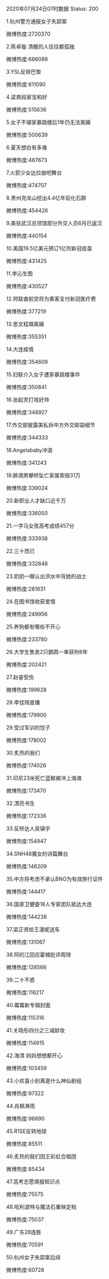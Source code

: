 2020年07月24日07时数据
Status: 200

1.杭州警方通报女子失踪案

微博热度:2720370

2.陈卓璇 清醒的人往往都孤独

微博热度:686089

3.YSL反转巴黎

微博热度:611090

4.梁爽段家宝和好

微博热度:515636

5.女子不堪家暴跳楼后1年仍无法离婚

微博热度:500639

6.夏天想白有多难

微博热度:487673

7.火箭少女达拉崩吧舞台

微博热度:474707

8.贵州尧龙山挖出4.4亿年前化石群

微博热度:454426

9.美驻武汉总领馆部分外交人员6月已返汉

微博热度:440154

10.美国19.5亿美元预订1亿剂新冠疫苗

微博热度:431425

11.李沁生图

微博热度:430527

12.阿联酋航空将为乘客支付新冠医疗费

微博热度:377219

13.思文程璐离婚

微博热度:355351

14.大连疫情

微博热度:354609

15.妇联介入女子遭家暴跳楼事件

微博热度:350841

16.张起灵打戏好帅

微博热度:348927

17.外交部披露美私拆中方外交邮袋细节

微博热度:344333

18.Angelababy冲浪

微博热度:341243

19.醉酒男攀桥坠亡家属索赔31万

微博热度:339024

20.新职业人才缺口近千万

微博热度:336050

21.一字马女孩高考成绩457分

微博热度:333938

22.三十而已

微博热度:332848

23.奶奶一眼认出洪水中背她的战士

微博热度:281631

24.在图书馆收获爱情

微博热度:249956

25.养狗都有哪些不开心

微博热度:233780

26.大学生售卖2只鹦鹉一审获刑6年

微博热度:202421

27.赵睿受伤

微博热度:199628

28.李佳琦直播

微博热度:179900

29.受过军训的饺子

微博热度:178002

30.炙热的我们

微博热度:174026

31.印尼23米死亡蓝鲸被冲上海滩

微博热度:173470

32.漂亮书生

微博热度:172336

33.反矫达人吴镇宇

微博热度:154947

34.SNH48魔女的诗篇舞台

微博热度:146209

35.中方将考虑不承认BNO为有效旅行证件

微博热度:144417

36.国家卫健委18人专家团队抵达大连

微博热度:144236

37.梁正贤给王漫妮送车

微博热度:131067

38.阿的江回应霍楠批评周琦

微博热度:128566

39.二十不惑

微博热度:116217

40.霉霉新专辑封面

微博热度:115316

41.关晓彤四分之三减龄妆

微博热度:114915

42.海清 妈妈想想都开心

微博热度:103459

43.小欢喜小别离是什么神仙剧组

微博热度:97322

44.肖枫淋雨

微博热度:96690

45.R1SE反转地球

微博热度:85511

46.炙热的我们团王彩虹合唱团

微博热度:85434

47.高考志愿填报知识点

微博热度:75575

48.哈利波特与魔法石重映定档

微博热度:75037

49.广东28连胜

微博热度:70591

50.杭州女子失踪案后续

微博热度:60728

